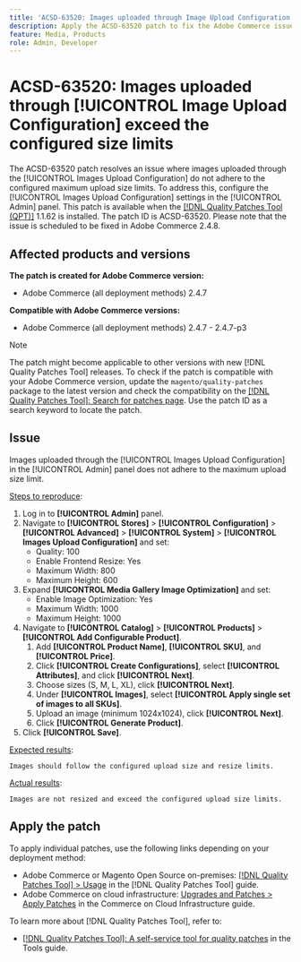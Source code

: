 ```yaml
---
title: 'ACSD-63520: Images uploaded through Image Upload Configuration exceed the configured size limits'
description: Apply the ACSD-63520 patch to fix the Adobe Commerce issue where Images uploaded through the Images Upload Configuration in the Admin panel do not adhere to the configured maximum upload size limits.
feature: Media, Products
role: Admin, Developer
---
```


# ACSD-63520: Images uploaded through [!UICONTROL Image Upload Configuration] exceed the configured size limits

The ACSD-63520 patch resolves an issue where images uploaded through the [!UICONTROL Images Upload Configuration] do not adhere to the configured maximum upload size limits. To address this, configure the [!UICONTROL Images Upload Configuration] settings in the [!UICONTROL Admin] panel. This patch is available when the [[!DNL Quality Patches Tool (QPT)]](/help/tools/quality-patches-tool/quality-patches-tool-to-self-serve-quality-patches.md) 1.1.62 is installed. The patch ID is ACSD-63520. Please note that the issue is scheduled to be fixed in Adobe Commerce 2.4.8.

## Affected products and versions

**The patch is created for Adobe Commerce version:**
* Adobe Commerce (all deployment methods) 2.4.7

**Compatible with Adobe Commerce versions:**
* Adobe Commerce (all deployment methods) 2.4.7 - 2.4.7-p3

>[!NOTE]
>
>The patch might become applicable to other versions with new [!DNL Quality Patches Tool] releases. To check if the patch is compatible with your Adobe Commerce version, update the `magento/quality-patches` package to the latest version and check the compatibility on the [[!DNL Quality Patches Tool]: Search for patches page](https://experienceleague.adobe.com/tools/commerce-quality-patches/index.html). Use the patch ID as a search keyword to locate the patch.

## Issue

Images uploaded through the [!UICONTROL Images Upload Configuration] in the [!UICONTROL Admin] panel does not adhere to the maximum upload size limit.

<u>Steps to reproduce</u>:

1. Log in to **[!UICONTROL Admin]** panel.
1. Navigate to **[!UICONTROL Stores]** > **[!UICONTROL Configuration]** > **[!UICONTROL Advanced]** > **[!UICONTROL System]** > **[!UICONTROL Images Upload Configuration]** and set:
    * Quality: 100
    * Enable Frontend Resize: Yes  
    * Maximum Width: 800  
    * Maximum Height: 600  
1. Expand **[!UICONTROL Media Gallery Image Optimization]** and set:
    * Enable Image Optimization: Yes  
    * Maximum Width: 1000  
    * Maximum Height: 1000  
1. Navigate to **[!UICONTROL Catalog]** > **[!UICONTROL Products]** > **[!UICONTROL Add Configurable Product]**.
    1. Add **[!UICONTROL Product Name]**, **[!UICONTROL SKU]**, and **[!UICONTROL Price]**.
    1. Click **[!UICONTROL Create Configurations]**, select **[!UICONTROL Attributes]**, and click **[!UICONTROL Next]**.
    1. Choose sizes (S, M, L, XL), click **[!UICONTROL Next]**.
    1. Under **[!UICONTROL Images]**, select **[!UICONTROL Apply single set of images to all SKUs]**.
    1. Upload an image (minimum 1024x1024), click **[!UICONTROL Next]**.
    1. Click **[!UICONTROL Generate Product]**.
1. Click **[!UICONTROL Save]**.

<u>Expected results</u>:

    Images should follow the configured upload size and resize limits.

<u>Actual results</u>:

    Images are not resized and exceed the configured upload size limits.

## Apply the patch

To apply individual patches, use the following links depending on your deployment method:

* Adobe Commerce or Magento Open Source on-premises: [[!DNL Quality Patches Tool] > Usage](/help/tools/quality-patches-tool/usage.md) in the [!DNL Quality Patches Tool] guide.
* Adobe Commerce on cloud infrastructure: [Upgrades and Patches > Apply Patches](https://experienceleague.adobe.com/docs/commerce-cloud-service/user-guide/develop/upgrade/apply-patches.html) in the Commerce on Cloud Infrastructure guide.

To learn more about [!DNL Quality Patches Tool], refer to:

* [[!DNL Quality Patches Tool]: A self-service tool for quality patches](/help/tools/quality-patches-tool/quality-patches-tool-to-self-serve-quality-patches.md) in the Tools guide.
